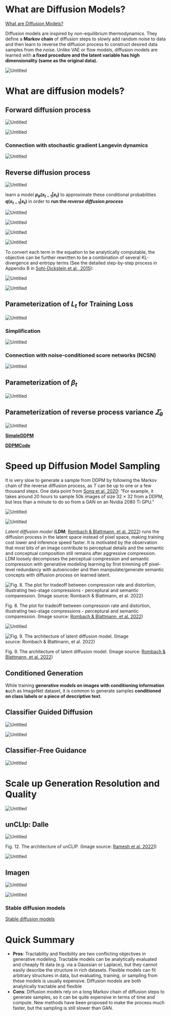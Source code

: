 # What are Diffusion Models?

[What are Diffusion Models?](https://lilianweng.github.io/posts/2021-07-11-diffusion-models/)

Diffusion models are inspired by non-equilibrium thermodynamics. They define a **Markov chain** of diffusion steps to slowly add random noise to data and then learn to reverse the diffusion process to construct desired data samples from the noise. Unlike VAE or flow models, diffusion models are learned with **a fixed procedure and the latent variable has high dimensionality (same as the original data).**

![Untitled](images/What%20are%20Diffusion%20Models%202cbceaf971814033a4183050ff6ceb35/Untitled.png)

# What are diffusion models?

## **Forward diffusion process**

![Untitled](images/What%20are%20Diffusion%20Models%202cbceaf971814033a4183050ff6ceb35/Untitled%201.png)

![Untitled](images/What%20are%20Diffusion%20Models%202cbceaf971814033a4183050ff6ceb35/Untitled%202.png)

### **Connection with stochastic gradient Langevin dynamics**

![Untitled](images/What%20are%20Diffusion%20Models%202cbceaf971814033a4183050ff6ceb35/Untitled%203.png)

## **Reverse diffusion process**

![Untitled](images/What%20are%20Diffusion%20Models%202cbceaf971814033a4183050ff6ceb35/Untitled%204.png)

learn a model **$p_\theta(x_{t-1}|x_t)$** to approximate these conditional probabilities **$q(x_{t-1}|x_t)$** in order to **run the *reverse diffusion process*** 

![Untitled](images/What%20are%20Diffusion%20Models%202cbceaf971814033a4183050ff6ceb35/Untitled%205.png)

![Untitled](images/What%20are%20Diffusion%20Models%202cbceaf971814033a4183050ff6ceb35/Untitled%206.png)

![Untitled](images/What%20are%20Diffusion%20Models%202cbceaf971814033a4183050ff6ceb35/Untitled%207.png)

![Untitled](images/What%20are%20Diffusion%20Models%202cbceaf971814033a4183050ff6ceb35/Untitled%208.png)

To convert each term in the equation to be analytically computable, the objective can be further rewritten to be a combination of several KL-divergence and entropy terms (See the detailed step-by-step process in Appendix B in [Sohl-Dickstein et al., 2015](https://arxiv.org/abs/1503.03585)):

![Untitled](images/What%20are%20Diffusion%20Models%202cbceaf971814033a4183050ff6ceb35/Untitled%209.png)

![Untitled](images/What%20are%20Diffusion%20Models%202cbceaf971814033a4183050ff6ceb35/Untitled%2010.png)

## Parameterization of $L_t$ for Training Loss

![Untitled](images/What%20are%20Diffusion%20Models%202cbceaf971814033a4183050ff6ceb35/Untitled%2011.png)

### **Simplification**

![Untitled](images/What%20are%20Diffusion%20Models%202cbceaf971814033a4183050ff6ceb35/Untitled%2012.png)

### **Connection with noise-conditioned score networks (NCSN)**

![Untitled](images/What%20are%20Diffusion%20Models%202cbceaf971814033a4183050ff6ceb35/Untitled%2013.png)

## **Parameterization of $\beta_t$**

![Untitled](images/What%20are%20Diffusion%20Models%202cbceaf971814033a4183050ff6ceb35/Untitled%2014.png)

## **Parameterization of reverse process variance $\varSigma_\theta$**

![Untitled](images/What%20are%20Diffusion%20Models%202cbceaf971814033a4183050ff6ceb35/Untitled%2015.png)

[**SimpleDDPM**](https://colab.research.google.com/drive/1Elj0l93xBJ9xw4oy2fXLUn5C0T0wa5rT#scrollTo=i7AZkYjKgQTm)

[**DDPMCode**](https://github.com/lucidrains/denoising-diffusion-pytorch/tree/main)

# **Speed up Diffusion Model Sampling**

It is very slow to generate a sample from DDPM by following the Markov chain of the reverse diffusion process, as $T$ can be up to one or a few thousand steps. One data point from [Song et al. 2020](https://arxiv.org/abs/2010.02502): “For example, it takes around 20 hours to sample 50k images of size 32 × 32 from a DDPM, but less than a minute to do so from a GAN on an Nvidia 2080 Ti GPU.”

![Untitled](images/What%20are%20Diffusion%20Models%202cbceaf971814033a4183050ff6ceb35/Untitled%2016.png)

![Untitled](images/What%20are%20Diffusion%20Models%202cbceaf971814033a4183050ff6ceb35/Untitled%2017.png)

*Latent diffusion model* (**LDM**; [Rombach & Blattmann, et al. 2022](https://arxiv.org/abs/2112.10752)) runs the diffusion process in the latent space instead of pixel space, making training cost lower and inference speed faster. It is motivated by the observation that most bits of an image contribute to perceptual details and the semantic and conceptual composition still remains after aggressive compression. LDM loosely decomposes the perceptual compression and semantic compression with generative modeling learning by first trimming off pixel-level redundancy with autoencoder and then manipulate/generate semantic concepts with diffusion process on learned latent.

![Fig. 8. The plot for tradeoff between compression rate and distortion, illustrating two-stage compressions - perceptural and semantic comparession. (Image source: [Rombach & Blattmann, et al. 2022](https://arxiv.org/abs/2112.10752))](images/What%20are%20Diffusion%20Models%202cbceaf971814033a4183050ff6ceb35/Untitled%2018.png)

Fig. 8. The plot for tradeoff between compression rate and distortion, illustrating two-stage compressions - perceptural and semantic comparession. (Image source: [Rombach & Blattmann, et al. 2022](https://arxiv.org/abs/2112.10752))

![Untitled](images/What%20are%20Diffusion%20Models%202cbceaf971814033a4183050ff6ceb35/Untitled%2019.png)

![Fig. 9. The architecture of latent diffusion model. (Image source: [Rombach & Blattmann, et al. 2022](https://arxiv.org/abs/2112.1075))](images/What%20are%20Diffusion%20Models%202cbceaf971814033a4183050ff6ceb35/Untitled%2020.png)

Fig. 9. The architecture of latent diffusion model. (Image source: [Rombach & Blattmann, et al. 2022](https://arxiv.org/abs/2112.1075))

## **Conditioned Generation**

While training **generative models on images with conditioning information s**uch as ImageNet dataset, it is common to generate samples **conditioned on class labels or a piece of descriptive text**.

## **Classifier Guided Diffusion**

[](https://arxiv.org/pdf/2105.05233.pdf)

![Untitled](images/What%20are%20Diffusion%20Models%202cbceaf971814033a4183050ff6ceb35/Untitled%2021.png)

![Untitled](images/What%20are%20Diffusion%20Models%202cbceaf971814033a4183050ff6ceb35/Untitled%2022.png)

## **Classifier-Free Guidance**

![Untitled](images/What%20are%20Diffusion%20Models%202cbceaf971814033a4183050ff6ceb35/Untitled%2023.png)

# **Scale up Generation Resolution and Quality**

![Untitled](images/What%20are%20Diffusion%20Models%202cbceaf971814033a4183050ff6ceb35/Untitled%2024.png)

## unCLIp: Dalle

![Untitled](images/What%20are%20Diffusion%20Models%202cbceaf971814033a4183050ff6ceb35/Untitled%2025.png)

Fig. 12. The architecture of unCLIP. (Image source: [Ramesh et al. 2022](https://arxiv.org/abs/2204.06125)])

![Untitled](images/What%20are%20Diffusion%20Models%202cbceaf971814033a4183050ff6ceb35/Untitled%2026.png)

## Imagen

![Untitled](images/What%20are%20Diffusion%20Models%202cbceaf971814033a4183050ff6ceb35/Untitled%2027.png)

![Untitled](images/What%20are%20Diffusion%20Models%202cbceaf971814033a4183050ff6ceb35/Untitled%2028.png)

### Stable diffusion models

[Stable diffusion models](images/What%20are%20Diffusion%20Models%202cbceaf971814033a4183050ff6ceb35/Stable%20diffusion%20models%20719dcc3061ae4466a2ae5fea4f0cbea8.md)

# **Quick Summary**

- **Pros**: Tractability and flexibility are two conflicting objectives in generative modeling. Tractable models can be analytically evaluated and cheaply fit data (e.g. via a Gaussian or Laplace), but they cannot easily describe the structure in rich datasets. Flexible models can fit arbitrary structures in data, but evaluating, training, or sampling from these models is usually expensive. Diffusion models are both analytically tractable and flexible
- **Cons**: Diffusion models rely on a long Markov chain of diffusion steps to generate samples, so it can be quite expensive in terms of time and compute. New methods have been proposed to make the process much faster, but the sampling is still slower than GAN.
